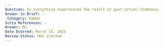 ```yaml
---
Question: Is everything experienced the result of past action (kammavipāka)?
Answer in Brief: -
 Category: Kamma
Sutta References: -
Answer: No.
Date Entered: March 14, 2025
Review Status: Not started
---
```

